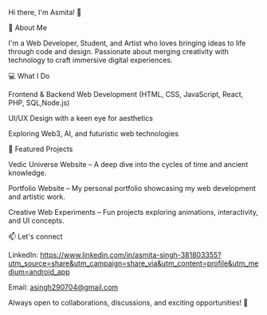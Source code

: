 Hi there, I'm Asmita! 👋

🚀 About Me

I'm a Web Developer, Student, and Artist who loves bringing ideas to life through code and design. Passionate about merging creativity with technology to craft immersive digital experiences.

💻 What I Do

Frontend & Backend Web Development (HTML, CSS, JavaScript, React, PHP, SQL,Node.js)

UI/UX Design with a keen eye for aesthetics

Exploring Web3, AI, and futuristic web technologies


📂 Featured Projects

Vedic Universe Website – A deep dive into the cycles of time and ancient knowledge.

Portfolio Website – My personal portfolio showcasing my web development and artistic work.

Creative Web Experiments – Fun projects exploring animations, interactivity, and UI concepts.


📫 Let's connect 

LinkedIn: https://www.linkedin.com/in/asmita-singh-381803355?utm_source=share&utm_campaign=share_via&utm_content=profile&utm_medium=android_app

Email: asingh290704@gmail.com 


Always open to collaborations, discussions, and exciting opportunities! 🚀